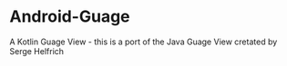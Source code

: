 # Android-Guage
A Kotlin Guage View - this is a port of the Java Guage View cretated by Serge Helfrich
